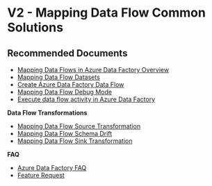 <properties
    pageTitle="V2 - Mapping Data Flow Common Solutions"
    description="V2 - Mapping Data Flow Common Solutions"
    service=""
    resource=""
    authors="genlin"
	ms.author="jaserano"
    displayOrder=""
    selfHelpType="generic"
    supportTopicIds="32633531,32633540,32633539,32633535,32633532,32633537,32633533,32633536"
    resourceTags=""
    productPesIds="15613"
    cloudEnvironments="public"
    articleId="4041ad80-1861-9011-a7a2-828a98325d20"
/>

# V2 - Mapping Data Flow Common Solutions

## **Recommended Documents**

- [Mapping Data Flows in Azure Data Factory Overview](https://docs.microsoft.com/azure/data-factory/concepts-data-flow-overview)
- [Mapping Data Flow Datasets](https://docs.microsoft.com/azure/data-factory/concepts-data-flow-datasets)
- [Create Azure Data Factory Data Flow](https://docs.microsoft.com/azure/data-factory/data-flow-create)
- [Mapping Data Flow Debug Mode](https://docs.microsoft.com/azure/data-factory/concepts-data-flow-debug-mode)
- [Execute data flow activity in Azure Data Factory](https://docs.microsoft.com/azure/data-factory/control-flow-execute-data-flow-activity)

**Data Flow Transformations**

- [Mapping Data Flow Source Transformation](https://docs.microsoft.com/azure/data-factory/data-flow-source)
- [Mapping Data Flow Schema Drift](https://docs.microsoft.com/azure/data-factory/concepts-data-flow-schema-drift)
- [Mapping Data Flow Sink Transformation](https://docs.microsoft.com/azure/data-factory/data-flow-sink)

**FAQ**

- [Azure Data Factory FAQ](https://docs.microsoft.com/azure/data-factory/frequently-asked-questions)
- [Feature Request](https://feedback.azure.com/forums/270578-azure-data-factory)

